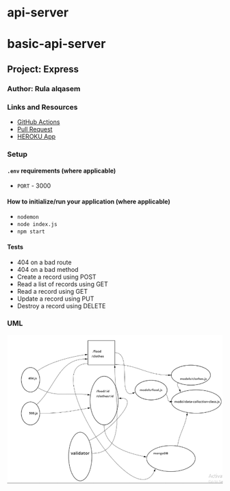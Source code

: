 # api-server
# basic-api-server

## Project: Express

### Author: Rula alqasem

### Links and Resources

- [GitHub Actions]()
- [Pull Request]()
- [HEROKU App]()

### Setup

#### `.env` requirements (where applicable)

- `PORT` - 3000

#### How to initialize/run your application (where applicable)

- `nodemon`
- `node index.js`
- `npm start`

#### Tests

- 404 on a bad route
- 404 on a bad method
- Create a record using POST
- Read a list of records using GET
- Read a record using GET
- Update a record using PUT
- Destroy a record using DELETE

### UML

![UML](./lab4uml.png)

